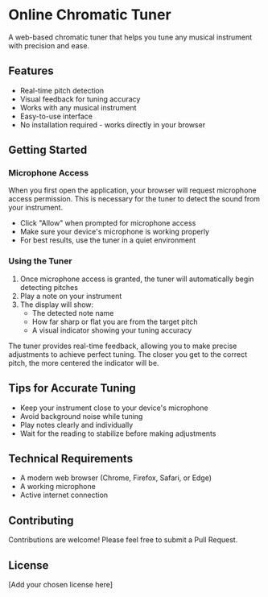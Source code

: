 # Online Chromatic Tuner

A web-based chromatic tuner that helps you tune any musical instrument with precision and ease.

## Features

- Real-time pitch detection
- Visual feedback for tuning accuracy
- Works with any musical instrument
- Easy-to-use interface
- No installation required - works directly in your browser

## Getting Started

### Microphone Access

When you first open the application, your browser will request microphone access permission. This is necessary for the tuner to detect the sound from your instrument. 

- Click "Allow" when prompted for microphone access
- Make sure your device's microphone is working properly
- For best results, use the tuner in a quiet environment

### Using the Tuner

1. Once microphone access is granted, the tuner will automatically begin detecting pitches
2. Play a note on your instrument
3. The display will show:
   - The detected note name
   - How far sharp or flat you are from the target pitch
   - A visual indicator showing your tuning accuracy

The tuner provides real-time feedback, allowing you to make precise adjustments to achieve perfect tuning. The closer you get to the correct pitch, the more centered the indicator will be.

## Tips for Accurate Tuning

- Keep your instrument close to your device's microphone
- Avoid background noise while tuning
- Play notes clearly and individually
- Wait for the reading to stabilize before making adjustments

## Technical Requirements

- A modern web browser (Chrome, Firefox, Safari, or Edge)
- A working microphone
- Active internet connection

## Contributing

Contributions are welcome! Please feel free to submit a Pull Request.

## License

[Add your chosen license here]
